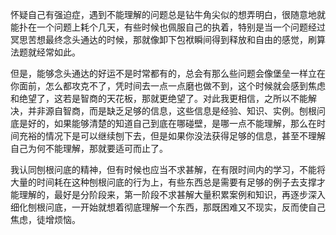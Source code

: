 
怀疑自己有强迫症，遇到不能理解的问题总是钻牛角尖似的想弄明白，很随意地就能扑在一个问题上耗个几天，有些时候也佩服自己的执着，特别是当一个问题经过冥思苦想最终念头通达的时候，那就像卸下包袱瞬间得到释放和自由的感觉，刷算法题就经常如此。  

但是，能够念头通达的好运不是时常都有的，总会有那么些问题会像堡垒一样立在你面前，怎么都攻克不了，凭时间去一点一点磨也做不到，这个时候就会感到焦虑和绝望了，这若是智商的天花板，那就更绝望了。对此我更相信，之所以不能解决，并非源自智商，而是缺乏足够的信息，这些信息是经验、知识、实例。刨根问底是好的，如果能够清楚的知道自己到底在哪碰壁，是哪一点不能理解，那么在时间充裕的情况下是可以继续刨下去，但是如果你没法获得足够的信息，甚至不理解自己为何不能理解，那就要适可而止了。  

我认同刨根问底的精神，但有时候也应当不求甚解，在有限时间内的学习，不能将大量的时间耗在这种刨根问底的行为上，有些东西总是需要有足够的例子去支撑才能理解的，最好是分阶段来，第一阶段不求甚解大量积累案例和知识，再逐步深入细化刨根问底，一开始就想着彻底理解一个东西，那既困难又不现实，反而使自己焦虑，徒增烦恼。
    